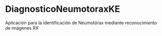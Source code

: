 # DiagnosticoNeumotoraxKE
Aplicación para la identificación de Neumotórax mediante reconocimiento de imágenes RX
